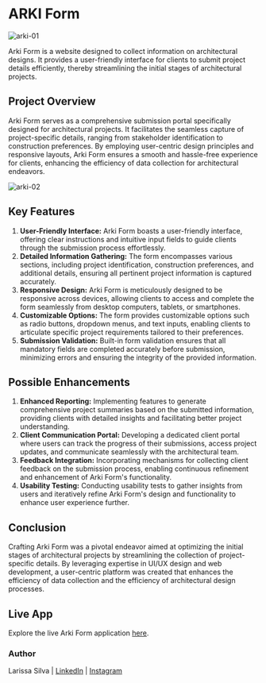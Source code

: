 # ARKI Form
![arki-01](https://github.com/lasilvadev/arki/assets/115965406/f631d6ad-d5f4-426f-8ad0-9673ba1a63c0) 

Arki Form is a website designed to collect information on architectural designs. It provides a user-friendly interface for clients to submit project details efficiently, thereby streamlining the initial stages of architectural projects.

## Project Overview
Arki Form serves as a comprehensive submission portal specifically designed for architectural projects. It facilitates the seamless capture of project-specific details, ranging from stakeholder identification to construction preferences. By employing user-centric design principles and responsive layouts, Arki Form ensures a smooth and hassle-free experience for clients, enhancing the efficiency of data collection for architectural endeavors.

![arki-02](https://github.com/lasilvadev/arki/assets/115965406/a4eba8b7-68ce-4326-b1d6-6b1cf50830bd)

## Key Features
1. **User-Friendly Interface:** Arki Form boasts a user-friendly interface, offering clear instructions and intuitive input fields to guide clients through the submission process effortlessly.
2. **Detailed Information Gathering:** The form encompasses various sections, including project identification, construction preferences, and additional details, ensuring all pertinent project information is captured accurately.
3. **Responsive Design:** Arki Form is meticulously designed to be responsive across devices, allowing clients to access and complete the form seamlessly from desktop computers, tablets, or smartphones.
4. **Customizable Options:** The form provides customizable options such as radio buttons, dropdown menus, and text inputs, enabling clients to articulate specific project requirements tailored to their preferences.
5. **Submission Validation:** Built-in form validation ensures that all mandatory fields are completed accurately before submission, minimizing errors and ensuring the integrity of the provided information.

## Possible Enhancements
1. **Enhanced Reporting:** Implementing features to generate comprehensive project summaries based on the submitted information, providing clients with detailed insights and facilitating better project understanding.
2. **Client Communication Portal:** Developing a dedicated client portal where users can track the progress of their submissions, access project updates, and communicate seamlessly with the architectural team.
3. **Feedback Integration:** Incorporating mechanisms for collecting client feedback on the submission process, enabling continuous refinement and enhancement of Arki Form's functionality.
4. **Usability Testing:** Conducting usability tests to gather insights from users and iteratively refine Arki Form's design and functionality to enhance user experience further.

## Conclusion
Crafting Arki Form was a pivotal endeavor aimed at optimizing the initial stages of architectural projects by streamlining the collection of project-specific details. By leveraging expertise in UI/UX design and web development, a user-centric platform was created that enhances the efficiency of data collection and the efficiency of architectural design processes.

## Live App
Explore the live Arki Form application [here](https://arkii.netlify.app/).

### Author
Larissa Silva | [LinkedIn](https://www.linkedin.com/in/mslarissasilva/)  |  [Instagram](https://www.instagram.com/lali.codes/)
